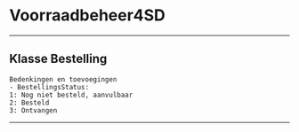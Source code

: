 # Voorraadbeheer4SD
-------------------------------------

## Klasse Bestelling
	Bedenkingen en toevoegingen
	- BestellingsStatus:
	1: Nog niet besteld, aanvulbaar
	2: Besteld
	3: Ontvangen
	
-------------------------------------